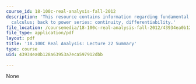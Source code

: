```yaml
---
course_id: 18-100c-real-analysis-fall-2012
description: 'This resource contains information regarding fundamental theorem of
  calculus; back to power series: continuity, differentiability.'
file_location: /coursemedia/18-100c-real-analysis-fall-2012/43934ea0b128a63953a7eca597912dbb_MIT18_100CF12_l22sum.pdf
file_type: application/pdf
layout: pdf
title: '18.100C Real Analysis: Lecture 22 Summary'
type: course
uid: 43934ea0b128a63953a7eca597912dbb

---
```

None